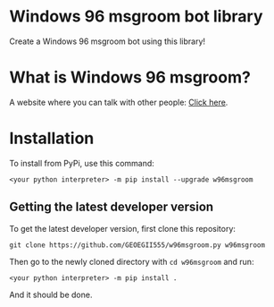 # Windows 96 msgroom bot library
Create a Windows 96 msgroom bot using this library!
# What is Windows 96 msgroom?
A website where you can talk with other people: [Click here](https://msgroom.windows96.net/).
# Installation
To install from PyPi, use this command:
```
<your python interpreter> -m pip install --upgrade w96msgroom
```
## Getting the latest developer version
To get the latest developer version, first clone this repository:
```
git clone https://github.com/GEOEGII555/w96msgroom.py w96msgroom
```
Then go to the newly cloned directory with `cd w96msgroom` and run:
```
<your python interpreter> -m pip install .
```
And it should be done.

